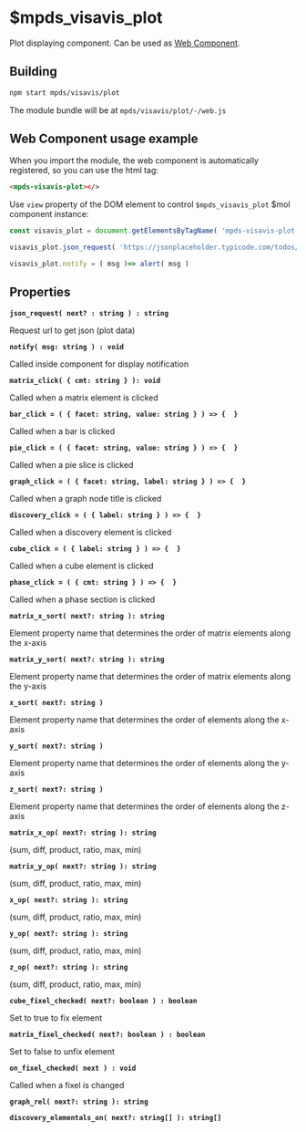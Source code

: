 # $mpds_visavis_plot

Plot displaying component.
Can be used as [Web Component](https://developer.mozilla.org/en-US/docs/Web/Web_Components).

## Building

```bash
npm start mpds/visavis/plot
```
The module bundle will be at `mpds/visavis/plot/-/web.js`

## Web Component usage example
When you import the module, the web component is automatically registered, so you can use the html tag:
```html
<mpds-visavis-plot></>
```
Use `view` property of the DOM element to control `$mpds_visavis_plot` $mol component instance:
```js
const visavis_plot = document.getElementsByTagName( 'mpds-visavis-plot' )[ 0 ].view

visavis_plot.json_request( 'https://jsonplaceholder.typicode.com/todos/1' )

visavis_plot.notify = ( msg )=> alert( msg )
```

## Properties

**`json_request( next? : string ) : string`**

Request url to get json (plot data)

**`notify( msg: string ) : void`**

Called inside component for display notification

**`matrix_click( { cmt: string } ): void`**

Called when a matrix element is clicked

**`bar_click = ( { facet: string, value: string } ) => {  }`**

Called when a bar is clicked

**`pie_click = ( { facet: string, value: string } ) => {  }`**

Called when a pie slice is clicked

**`graph_click = ( { facet: string, label: string } ) => {  }`**

Called when a graph node title is clicked

**`discovery_click = ( { label: string } ) => {  }`**

Called when a discovery element is clicked

**`cube_click = ( { label: string } ) => {  }`**

Called when a cube element is clicked

**`phase_click = ( { cmt: string } ) => {  }`**

Called when a phase section is clicked

**`matrix_x_sort( next?: string ): string`**

Element property name that determines the order of matrix elements along the x-axis

**`matrix_y_sort( next?: string ): string`**

Element property name that determines the order of matrix elements along the y-axis

**`x_sort( next?: string )`**

Element property name that determines the order of elements along the x-axis

**`y_sort( next?: string )`**

Element property name that determines the order of elements along the y-axis

**`z_sort( next?: string )`**

Element property name that determines the order of elements along the z-axis

**`matrix_x_op( next?: string ): string`**

(sum, diff, product, ratio, max, min)

**`matrix_y_op( next?: string ): string`**

(sum, diff, product, ratio, max, min)

**`x_op( next?: string ): string`**

(sum, diff, product, ratio, max, min)

**`y_op( next?: string ): string`**

(sum, diff, product, ratio, max, min)

**`z_op( next?: string ): string`**

(sum, diff, product, ratio, max, min)

**`cube_fixel_checked( next?: boolean ) : boolean`**

Set to true to fix element

**`matrix_fixel_checked( next?: boolean ) : boolean`**

Set to false to unfix element

**`on_fixel_checked( next ) : void`**

Called when a fixel is changed

**`graph_rel( next?: string ): string`**

**`discovery_elementals_on( next?: string[] ): string[]`**
